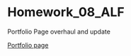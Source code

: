 # Homework_08_ALF
Portfolio Page overhaul and update



[Portfolio page](https://andrewfriedman20.github.io/Homework_08_ALF/)
